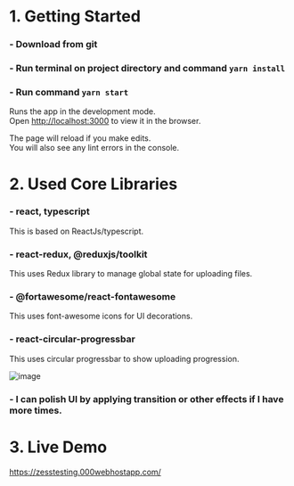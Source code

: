 # 1. Getting Started
### - Download from git

### - Run terminal on project directory and command `yarn install`

### - Run command `yarn start`

Runs the app in the development mode.\
Open [http://localhost:3000](http://localhost:3000) to view it in the browser.

The page will reload if you make edits.\
You will also see any lint errors in the console.

# 2. Used Core Libraries
### - react, typescript
This is based on ReactJs/typescript.

### - react-redux, @reduxjs/toolkit
This uses Redux library to manage global state for uploading files.

### - @fortawesome/react-fontawesome
This uses font-awesome icons for UI decorations.

### - react-circular-progressbar
This uses circular progressbar to show uploading progression.

![image](https://user-images.githubusercontent.com/82226713/136211558-5970482a-9283-46e7-9344-abbca8221356.png)

### - I can polish UI by applying transition or other effects if I have more times.

# 3. Live Demo
https://zesstesting.000webhostapp.com/